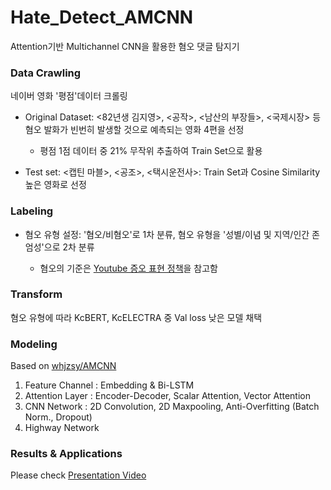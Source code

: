 # Hate_Detect_AMCNN
Attention기반 Multichannel CNN을 활용한 혐오 댓글 탐지기

### Data Crawling
네이버 영화 '평점'데이터 크롤링

* Original Dataset: <82년생 김지영>, <공작>, <남산의 부장들>, <국제시장> 등 혐오 발화가 빈번히 발생할 것으로 예측되는 영화 4편을 선정

  * 평점 1점 데이터 중 21% 무작위 추출하여 Train Set으로 활용
  
* Test set: <캡틴 마블>, <공조>, <택시운전사>: Train Set과 Cosine Similarity 높은 영화로 선정

### Labeling
* 혐오 유형 설정: '혐오/비혐오'로 1차 분류, 혐오 유형을 '성별/이념 및 지역/인간 존엄성'으로 2차 분류

  * 혐오의 기준은  [Youtube 증오 표현 정책](https://support.google.com/youtube/answer/2801939?hl=ko&ref_topic=9282436)을 참고함

### Transform
혐오 유형에 따라 KcBERT, KcELECTRA 중 Val loss 낮은 모델 채택

### Modeling
Based on [whjzsy/AMCNN](https://github.com/whjzsy/AMCNN)

1. Feature Channel
  : Embedding & Bi-LSTM
2. Attention Layer
  : Encoder-Decoder, Scalar Attention, Vector Attention
3. CNN Network
  : 2D Convolution, 2D Maxpooling, Anti-Overfitting (Batch Norm., Dropout)
4. Highway Network

### Results & Applications
Please check [Presentation Video](https://youtu.be/0KA7pYfUbbs)
